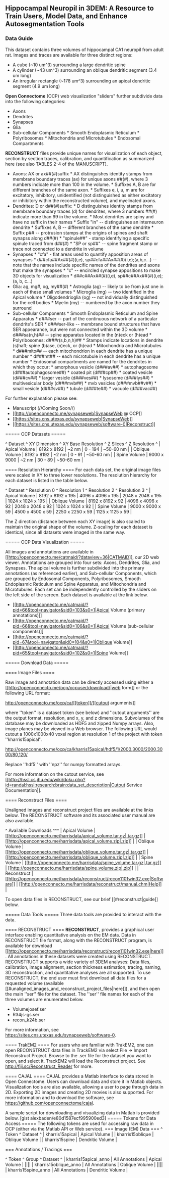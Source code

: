## Hippocampal Neuropil in 3DEM: A Resource to Train Users, Model Data, and Enhance Autosegmentation Tools
### Data Guide 

This dataset contains three volumes of hippocampal CA1 neuropil from adult rat. Images and traces are available for three distinct regions:

  * A cube (~10 um^3) surrounding a large dendritic spine
  * A cylinder (~43 um^3) surrounding an oblique dendritic segment (3.4 um long)
  * An irregular rectangle (~178 um^3) surrounding an apical dendritic segment (4.9 um long) 

**Open Connectome** (OCP) web visualization "sliders" further subdivide data into the following categories:
  * Axons
  * Dendrites
  * Synapses
  * Glia
  * Sub-cellular Components
        * Smooth Endoplasmic Reticulum
        * Polyribosomes
        * Mitochondria and Microtubules
        * Endosomal Compartments 

**RECONSTRUCT** files provide unique names for visualization of each object, section by section traces, calibration, and quantification as summarized here (see also TABLES 2-4 of the MANUSCRIPT). 
  * Axons: AX or ax##(#)suffix
        * AX distinguishes identity stamps from membrane boundary traces (ax) for unique axons ##(#), where 3 numbers indicate more than 100 in the volume. 
        * Suffixes A, B are for different branches of the same axon.
        * Suffixes e, i, u, m are for excitatory, inhibitory, unidentified (not distinguished as either excitatory or inhibitory within the reconstructed volume), and myelinated axons.
  * Dendrites: D or d##(#)suffix:
        * D distinguishes identity stamps from membrane boundary traces (d) for dendrites, where 3 numbers ##(#) indicate more than 99 in the volume.
            * Most dendrites are spiny and have no suffix in their names
        * Suffix "in" -- distinguishes an interneuron dendrite
        * Suffixes A, B -- different branches of the same dendrite
        * Suffix p## -- protrusion stamps at the origins of spines and shaft synapss along d##(#)
        * "spinule##" - stamp identifying a specific spinule traced from d##(#)
        * "SP or sp##" -- spine fragment stamp or trace not connected to a dendrite in volume
  * Synapses
        * "cfa" - flat areas used to quantify apposition areas of synapses
            * d##cfa##Ax##(#)(i,e), sp##cfa##Ax##(#)(i,e);(a,b,c...) -- note that the names include specific names of the dendrites and axons that make the synapses
        * "c" -- encircled synapse appositions to make 3D objects for visualization
            * d##c##Ax##(#)(i,e), sp##c##Ax##(#)(i,e);(a, b, c...)
  * Glia: ag, mg#, og, my##(#)
        * Astroglia (ag) -- likely to be from just one in each of these small volumes
        * Microglia (mg) -- two identified in the Apical volume
        * Oligodendrioglia (og) -- not individually distinguished for the cell bodies
        * Myelin (my) -- numbered by the axon number they surround
  * Sub-cellular Components
        * Smooth Endoplasmic Reticulum and Spine Apparatus
            * d###ser -- part of the continuous network of a particular dendrite's SER
            * d###ser-like -- membrane bound structures that have SER appearance, but were not connected within the 3D volume 
            * d###sa(n,h)## -- spine apparatus located in the (n)eck or (h)ead
        * Polyribosomes: d###r(s,b,n,h)##
            * Stamps indicate locations in dendrite (s)haft; spine (b)ase, (n)eck, or (h)ead
        * Mitochondria and Microtubules
            * d###mito## -- each mitochondrion in each dendrite has a unique number
            * d###mt## -- each microtubule in each dendrite has a unique number 
        * Endosomal compartments are named for the dendrites in which they occur:
            * amorphous vesicle (d###av##)
            * autophagosome (d###autophagosome##)
            * coated pit (d###cp##)
            * coated vesicle (d###cv##)
            * larger vesicle (d###ves##)
            * lysosome (d###lys##)
            * multivesicular body (d###mvb##)
            * mvb vesicles (d###mvb##v##)
            * small vesicle (d###sv##)
            * tubule (d###te##)
            * vacuole (d###vac##)

For further explanation please see: 
  * Manuscript (//Coming Soon//)
  * [[http://openconnecto.me/synapseweb|SynapseWeb @ OCP]]
  * [[https://sites.cns.utexas.edu/synapseweb|SynapseWeb]]
  * [[https://sites.cns.utexas.edu/synapseweb/software-0|Reconstruct]]

===== OCP Datasets =====

^ Dataset ^ XY Dimension ^ XY Base Resolution ^ Z Slices ^ Z Resolution ^
| Apical Volume | 8192 x 8192 | ~2 nm | 0 - 194 | ~50-60 nm |
| Oblique Volume | 8192 x 8192 | ~2 nm | 0 - 91 | ~50-60 nm |
| Spine Volume | 9000 x 9000 | ~2 nm | 30 - 89 | ~50-60 nm |

==== Resolution Hierarchy ====
For each data set, the original image files were scaled in XY to three lower resolutions. The resolution hierarchy for each dataset is listed in the table below. 

^ Dataset ^ Resolution 0 ^ Resolution 1 ^ Resolution 2 ^ Resolution 3 ^ 
| Apical Volume | 8192 x 8192 x 195 | 4096 x 4096 x 195 | 2048 x 2048 x 195 | 1024 x 1024 x 195 |
| Oblique Volume | 8192 x 8192 x 92 | 4096 x 4096 x 92 | 2048 x 2048 x 92 | 1024 x 1024 x 92 |
| Spine Volume | 9000 x 9000 x 59 | 4500 x 4500 x 59 | 2250 x 2250 x 59 | 1125 x 1125 x 59 |

The Z direction (distance between each XY image) is also scaled to maintain the original shape of the volume. Z-scaling for each dataset is identical, since all datasets were imaged in the same way. 

===== OCP Data Visualization =====

All images and annotations are available in [[http://openconnecto.me/catmaid/?dataview=36|CATMAID]], our 2D web viewer. Annotations are grouped into four sets: Axons, Dendrites, Glia, and Synapses. The apical volume is further subdivided into the primary annotations (as referenced earlier), and Sub-cellular Components, which are grouped by Endosomal Components, Polyribosomes, Smooth Endoplasmic Reticulum and Spine Apparatus, and Mitochondria and Microtubules. Each set can be independently controlled by the sliders on the left side of the screen. Each dataset is available at the link below. 

  * [[http://openconnecto.me/catmaid/?pid=66&tool=navigator&sid0=103&s0=1|Apical Volume (primary annotations)]]
  * [[http://openconnecto.me/catmaid/?pid=66&tool=navigator&sid0=106&s0=1|Apical Volume (sub-cellular components)]]
  * [[http://openconnecto.me/catmaid/?pid=67&tool=navigator&sid0=104&s0=1|Oblique Volume]]
  * [[http://openconnecto.me/catmaid/?pid=65&tool=navigator&sid0=102&s0=1|Spine Volume]]

===== Download Data =====

==== Image Files ====

Raw image and annotation data can be directly accessed using either a [[http://openconnecto.me/ocp/ocpuser/download/|web form]] or the following URL format:

  http://openconnecto.me/ocp/ca/[[token]]/[[cutout arguments]]

where ''token'' is a dataset token (see below) and ''cutout arguments'' are the output format, resolution, and x, y, and z dimensions. Subvolumes of the database may be downloaded as HDF5 and zipped Numpy arrays. Also, image planes may be viewed in a Web browser.  The following URL would cutout a 1000x1000x40 voxel region at resolution 1 of the project with token ''kharris15apical''.

  http://openconnecto.me/ocp/ca/kharris15apical/hdf5/1/2000,3000/2000,3000/80,120/

Replace ''hdf5'' with ''npz'' for numpy formatted arrays. 

For more information on the cutout service, see [[http://hssl.cs.jhu.edu/wiki/doku.php?id=randal:hssl:research:brain:data_set_description|Cutout Service Documentation]].

==== Reconstruct Files ====

Unaligned images and reconstruct project files are available at the links below. The RECONSTRUCT software and its associated user manual are also available.

^ Available Downloads ^^^
| Apical Volume | [[http://openconnecto.me/harrisdata/apical_volume.tar.gz|.tar.gz]] | [[http://openconnecto.me/harrisdata/apical_volume.zip|.zip]] |
| Oblique Volume | [[http://openconnecto.me/harrisdata/oblique_volume.tar.gz|.tar.gz]] | [[http://openconnecto.me/harrisdata/oblique_volume.zip|.zip]] |
| Spine Volume | [[http://openconnecto.me/harrisdata/spine_volume.tar.gz|.tar.gz]] | [[http://openconnecto.me/harrisdata/spine_volume.zip|.zip]] |
| Reconstruct | [[http://openconnecto.me/harrisdata/reconstruct/recon1101win32.exe|Software]] | [[http://openconnecto.me/harrisdata/reconstruct/manual.chm|Help]] |

To open data files in RECONSTRUCT, see our brief [[#reconstruct|guide]] below. 

===== Data Tools =====
Three data tools are provided to interact with the data. 

==== RECONSTRUCT ====
**RECONSTRUCT**, provides a graphical user interface enabling quantitative analysis on the EM data. Data in RECONSTRUCT file format, along with the RECONSTRUCT program, is available for download [[http://openconnecto.me/harrisdata/reconstruct/recon1101win32.exe|here]]. 
All annotations in these datasets were created using RECONSTRUCT. RECONSTRUCT supports a wide variety of 3DEM analyses: Data files, calibration, image alignment, section thickness estimation, tracing, naming, 3D reconstruction, and quantitative analyses are all supported. To use RECONSTRUCT, the end user must first download all data files for a requested volume (available [[#unaligned_images_and_reconstruct_project_files|here]]), and then open the main ''ser'' file for the dataset. The ''ser'' file names for each of the three volumes are enumerated below. 
  * Volumejosef.ser
  * R34js-gs.ser
  * recon_k24b.ser

For more information, see https://sites.cns.utexas.edu/synapseweb/software-0.

==== TrakEM2 ====
For users who are familiar with TrakEM2, one can open RECONSTRUCT data files in TrackEM2 via select File → Import Reconstruct Project. Browse to the .ser file for the dataset you want to open, and select it. TrackEM2 will load the Reconstruct project. See http://fiji.sc/Reconstruct_Reader for more. 

==== CAJAL ====
CAJAL provides a Matlab interface to data stored in Open Connectome. Users can download data and store it in Matlab objects. Visualization tools are also available, allowing a user to page through data in 2D. Exporting 2D images and creating 2D movies is also supported. For more information and to download the software, see https://github.com/openconnectome/cajal. 

A sample script for downloading and visualizing data in Matlab is provided below.
[gist alexbaden/e80d1587ecf995900ed3]
===== Tokens for Data Access =====
The following tokens are used for accessing raw data in OCP (either via the Matlab API or Web service).
=== Image (EM) Data ===
^ Token ^ Dataset ^ 
| kharris15apical | Apical Volume |
| kharris15oblique | Oblique Volume |
| kharris15spine | Dendritic Volume |

=== Annotations / Tracings ===

^ Token ^ Group ^ Dataset ^ 
| kharris15apical_anno | All Annotations | Apical Volume |
||||
| kharris15oblique_anno | All Annotations | Oblique Volume |
||||
| kharris15spine_anno | All Annotations | Dendritic Volume |